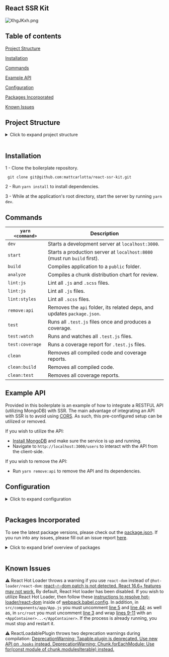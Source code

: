 ## React SSR Kit

![XhgJKxh.png](https://i.imgur.com/XhgJKxh.png)

## Table of contents

[Project Structure](#project-structure)

[Installation](#installation)

[Commands](#commands)

[Example API](#example-api)

[Configuration](#configuration)

[Packages Incorporated](#packages-incorporated)

[Known Issues](#known-issues)

## Project Structure

<details>
<summary>Click to expand project structure</summary>
<pre><code>
├── envs
|   └── index.js
|
├── config
|   ├── entry.js
|   ├── hooks.js
|   ├── paths.js
|   ├── plugins.js
|   └── rules.js
|
├── public
|   ├── assets
|   ├── favicon.ico
|   ├── loadable-assets.json
|   └── webpack-assets.json
|
├── src
|   ├── actions
|   ├── components
|   ├── containers
|   ├── images
|   ├── pages
|   ├── reducers
|   ├── root
|   ├── routes
|   ├── store
|   ├── styles
|   |   ├── assets
|   |   ├── extensions
|   |   ├── globals
|   |   ├── variables
|   |   └── styles.js
|   |
|   ├── types
|   ├── utils
|   |   ├── client
|   |   |   ├── jest
|   |   |   |   ├── assetMock.js
|   |   |   |   └── setup.js
|   |   |   ├── mocks
|   |   |   ├── axiosConfig.js
|   |   |   ├── renderApp.js
|   |   |   └── tests.js
|   |   |
|   |   └── server
|   |       ├── middlewares.js
|   |       ├── renderHtml.js
|   |       ├── serveProdAssets.js
|   |       ├── serveReact.js
|   |       ├── setupDevServer.js
|   |       └── startServer.js
|   |
|   ├── client.js
|   └── server.js
|
├── index.js
├── postcss.config.js
└── webpack.babel.js
</code></pre>
</details>
<br />

## Installation

1 - Clone the boilerplate repository.

```
 git clone git@github.com:mattcarlotta/react-ssr-kit.git
```

2 - Run `yarn install` to install dependencies.

3 - While at the application's root directory, start the server by running `yarn dev`.

## Commands

| `yarn <command>` | Description                                                              |
| ---------------- | ------------------------------------------------------------------------ |
| `dev`            | Starts a development server at `localhost:3000`.                         |
| `start`          | Starts a production server at `localhost:8080` (must run `build` first). |
| `build`          | Compiles application to a `public` folder.                               |
| `analyze`        | Compiles a chunk distribution chart for review.                          |
| `lint:js`        | Lint all `.js` and `.scss` files.                                        |
| `lint:js`        | Lint all `.js` files.                                                    |
| `lint:styles`    | Lint all `.scss` files.                                                  |
| `remove:api`     | Removes the `api` folder, its related deps, and updates `package.json`.  |
| `test`           | Runs all `.test.js` files once and produces a coverage.                  |
| `test:watch`     | Runs and watches all `.test.js` files.                                   |
| `test:coverage`  | Runs a coverage report for `.test.js` files.                             |
| `clean`          | Removes all compiled code and coverage reports.                          |
| `clean:build`    | Removes all compiled code.                                               |
| `clean:test`     | Removes all coverage reports.                                            |

## Example API

Provided in this boilerplate is an example of how to integrate a RESTFUL API (utilizing MongoDB) with SSR. The main advantage of integrating an API with SSR is to avoid using <a href="https://developer.mozilla.org/en-US/docs/Web/HTTP/CORS">CORS</a>. As such, this pre-configured setup can be utilized or removed.

If you wish to utilize the API:

- <a href="https://docs.mongodb.com/manual/installation/#mongodb-community-edition">Install MongoDB</a> and make sure the service is up and running.
- Navigate to `http://localhost:3000/users` to interact with the API from the client-side.

If you wish to remove the API:

- Run `yarn remove:api` to remove the API and its dependencies.

## Configuration

<details>
<summary>Click to expand configuration</summary>
<pre><code>
- .browserslistrc: config to share target browsers between different front-end tools.
- .estlintignore: eslist config to ignore the files and folders specified.
- .eslintrc.js: eslint config.
- babel.config.js: babel config (note that main folders are aliased in <a href="https://github.com/mattcarlotta/react-ssr-kit/blob/master/babel.config.js#L18-L31">here</a>).
- jest.json: jest config.
- nodemon.json: nodemon config.
- postcss.config.js: postcss config.
- stylint.config.js: stylelint config.
- envs/index.js: node and webpack environment variables.
- public/assets: contains compiled, production build `.css`, `.map`, `.js`, and `.gz` files.
- public/loadable-assets.json: contains development file chunks.
- public/webpack-assets.json: contains production file chunks.
- src/client.js: client-side React setup.
- src/server.js: express server.
- src/styles/assets: media assets imports.
- src/styles/extensions: partial shared extensions.
- src/styles/globals: global asset imports (see notes in <a href="https://github.com/mattcarlotta/react-ssr-kit/blob/master/src/styles/globals/globals.scss#L1-L30">global.scss</a> for important information).
- src/styles/variables: partial shared variables.
- src/styles/styles.scss: indexed partial files for easier sharing (see notes in <a href="https://github.com/mattcarlotta/react-ssr-kit/blob/master/src/styles/styles.scss#L1-L39">styles.scss</a> for important information).
- src/utils/client/jest/assetMock.js: jest mocks for media imports.
- src/utils/client/jest/setup.js: jest test setup environment (see notes in <a href="https://github.com/mattcarlotta/react-ssr-kit/blob/master/src/utils/client/jest/setup.js#L13-L21">setup.js</a> for important information).
- src/utils/client/mocks: client-side global mocks for testing.
- src/utils/client/axiosConfig.js: client-side axios setup (must point to the correct `HOST`/`PORT` for the running environment).
- src/utils/client/renderApp.js: client-side React setup.
- src/utils/client/tests.js: custom functions tests to leverage `mount`, `shallow`, and `createStoreFactory` (see notes in <a href="https://github.com/mattcarlotta/react-ssr-kit/blob/master/src/utils/client/tests.js">tests.js</a> for utilization).
- src/utils/client/middlewares.js: express middlewares.
- src/utils/server/renderHtml.js: factory function to rewrite client-side DOM structure.
- src/utils/server/serveProdAssets.js: serves compiled webpack production assets.
- src/utils/server/serveReact.js: server side rendering setup to serve React to the client-side.
- src/utils/server/setupDevServer.js: webpack setup for client-side compilation and hot module replacement.
- src/utils/server/startServer.js: starts express server.
- config/entry.js: webpack entry variables.
- config/hooks.js: webpack hooks for handling SASS/CSS and media imports.
- config/paths.js: webpack config folder paths.
- config/plugins.js: webpack plugins required for development or production.
- config/rules.js: webpack rules testing.
- webpack.babel.js: webpack config for both development and production environments (must be `.babel.js` to accept ES6 `import/export`).
</code></pre>
</details>
<br />

## Packages Incorporated

To see the latest package versions, please check out the <a href="https://github.com/mattcarlotta/react-ssr-kit/blob/master/package.json#L109-L219">package.json</a>. If you run into any issues, please fill out an issue report <a href="https://github.com/mattcarlotta/react-ssr-kit/issues">here</a>.

<details>
<summary>Click to expand brief overview of packages</summary>
<pre><code>
- <a href="https://github.com/axios/axios">Axios</a>
- <a href="https://github.com/babel/babel">Babel</a>
- <a href="https://github.com/webpack-contrib/css-loader">CSS Loader</a>
- <a href="https://github.com/supasate/connected-react-router">Connected React Router</a>
- <a href="https://github.com/eslint/eslint/">Eslint</a>
- <a href="http://airbnb.io/enzyme/">Enzyme</a>
- <a href="https://github.com/expressjs/express">Express</a>
- <a href="https://github.com/geowarin/friendly-errors-webpack-plugin">Friendly Errors Webpack Plugin</a>
- <a href="https://github.com/ReactTraining/history">History</a>
- <a href="https://github.com/typicode/husky">Husky</a>
- <a href="https://github.com/facebook/jest">Jest</a>
- <a href="https://github.com/lodash/lodash">Lodash</a>
- <a href="https://github.com/webpack-contrib/mini-css-extract-plugin">Mini CSS Extract Plugin</a>
- <a href="https://github.com/expressjs/morgan">Morgan</a>
- <a href="https://github.com/prettier/prettier">Prettier</a>
- <a href="https://github.com/facebook/prop-types">PropTypes</a>
- <a href="https://github.com/facebook/react">React</a>
- <a href="https://github.com/nfl/react-helmet">React Helmet</a>
- <a href="https://github.com/gaearon/react-hot-loader">React Hot Loader</a>
- <a href="https://github.com/jamiebuilds/react-loadable">React Loadable</a>
- <a href="https://github.com/ReactTraining/react-router/tree/master/packages/react-router-dom">React Router Dom</a>
- <a href="https://github.com/ReactTraining/react-router/tree/master/packages/react-router-config">React Router Config</a>
- <a href="https://github.com/reduxjs/redux">Redux</a>
- <a href="https://github.com/zalmoxisus/redux-devtools-extension">Redux DevTools Extension</a>
- <a href="https://github.com/reduxjs/redux-thunk">Redux Thunk</a>
- <a href="https://github.com/webpack-contrib/sass-loader">Sass Loader</a>
- <a href="https://stylelint.io/">Stylelint</a>
- <a href="https://github.com/kristerkari/stylelint-scss">Stylelint-SCSS</a>
- <a href="https://github.com/stylelint/stylelint-config-recommended">Stylelint-Config-Recommended</a>
- <a href="https://github.com/webpack-contrib/style-loader">Style Loader</a>
- <a href="https://github.com/webpack/webpack">Webpack</a>
- <a href="https://www.npmjs.com/package/webpackbar">Webpackbar</a>
- <a href="https://github.com/webpack/webpack-dev-middleware">Webpack Dev Middleware</a>
- <a href="https://github.com/webpack-contrib/webpack-hot-middleware">Webpack Hot Middleware</a>
</code></pre>
</details>
<br />

## Known Issues

⚠️ React Hot Loader throws a warning if you use `react-dom` instead of `@hot-loader/react-dom`: <a href="https://stackoverflow.com/a/54816859/7376526">react-🔥-dom patch is not detected. React 16.6+ features may not work.</a>
By default, React Hot loader has been disabled. If you wish to utilize React Hot Loader, then follow these <a href="https://github.com/hot-loader/react-dom#webpack">instructions to resolve hot-loader/react-dom</a> inside of <a href="https://github.com/mattcarlotta/react-ssr-kit/blob/master/webpack.babel.js#L55-L59">webpack.babel.config</a>. In addition, in `src/components/app/App.js` you must uncomment <a href="https://github.com/mattcarlotta/react-ssr-kit/blob/master/src/components/App/App.js#L5">line 5</a> and <a href="https://github.com/mattcarlotta/react-ssr-kit/blob/master/src/components/App/App.js#L44">line 44</a>; as well as, in `src/root` you must uncomment <a href="https://github.com/mattcarlotta/react-ssr-kit/blob/master/src/root/index.js#L3">line 3</a> and wrap <a href="https://github.com/mattcarlotta/react-ssr-kit/blob/master/src/root/index.js#L9-L11">lines 9-11<a/> with an `<AppContainer>...</AppContainer>`. If the process is already running, you must stop and restart it.

⚠️ ReactLoadablePlugin throws two deprecation warnings during compilation: <a href="https://github.com/jamiebuilds/react-loadable/pull/140">DeprecationWarning: Tapable.plugin is deprecated. Use new API on `.hooks` instead. DeprecationWarning: Chunk.forEachModule: Use for(const module of chunk.modulesIterable) instead.</a>
